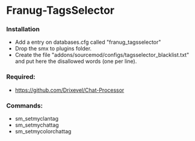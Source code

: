 # Franug-TagsSelector

### Installation

- Add a entry on databases.cfg called "franug_tagsselector"
- Drop the smx to plugins folder.
- Create the file "addons/sourcemod/configs/tagsselector_blacklist.txt" and put here the disallowed words (one per line).

### Required: 

- https://github.com/Drixevel/Chat-Processor

### Commands:

- sm_setmyclantag
- sm_setmychattag
- sm_setmycolorchattag
